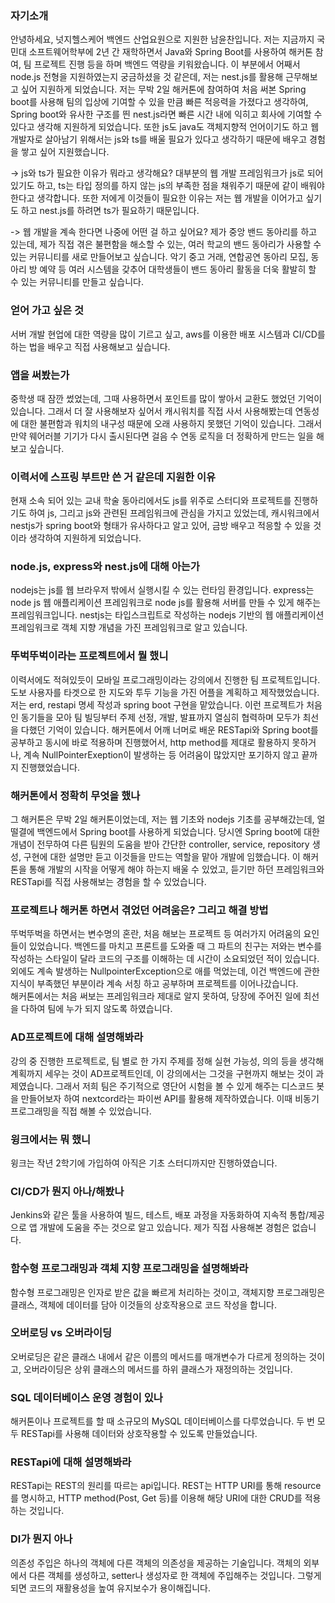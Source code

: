 ### 자기소개
안녕하세요, 넛지헬스케어 백엔드 산업요원으로 지원한 남윤찬입니다. 저는 지금까지 국민대 소프트웨어학부에 2년 간 재학하면서 Java와 Spring Boot를 사용하여 해커톤 참여, 팀 프로젝트 진행 등을 하며 백엔드 역량을 키워왔습니다. 이 부분에서 어째서 node.js 전형을 지원하였는지 궁금하셨을 것 같은데, 저는 nest.js를 활용해 근무해보고 싶어 지원하게 되었습니다. 저는 무박 2일 해커톤에 참여하여 처음 써본 Spring boot를 사용해 팀의 입상에 기여할 수 있을 만큼 빠른 적응력을 가졌다고 생각하여, Spring boot와 유사한 구조를 띈 nest.js라면 빠른 시간 내에 익히고 회사에 기여할 수 있다고 생각해 지원하게 되었습니다. 또한 js도 java도 객체지향적 언어이기도 하고 웹 개발자로 살아남기 위해서는 js와 ts를 배울 필요가 있다고 생각하기 때문에 배우고 경험을 쌓고 싶어 지원했습니다.

-> js와 ts가 필요한 이유가 뭐라고 생각해요?
	대부분의 웹 개발 프레임워크가 js로 되어있기도 하고, ts는 타입 정의를 하지 않는 js의 부족한 점을 채워주기 때문에 같이 배워야 한다고 생각합니다. 또한 저에게 이것들이 필요한 이유는 저는 웹 개발을 이어가고 싶기도 하고 nest.js를 하려면 ts가 필요하기 때문입니다.
 
-> 웹 개발을 계속 한다면 나중에 어떤 걸 하고 싶어요?
	제가 중앙 밴드 동아리를 하고 있는데, 제가 직접 겪은 불편함을 해소할 수 있는, 여러 학교의 밴드 동아리가 사용할 수 있는 커뮤니티를 새로 만들어보고 싶습니다. 악기 중고 거래, 연합공연 동아리 모집, 동아리 방 예약 등 여러 시스템을 갖추어 대학생들이 밴드 동아리 활동을 더욱 활발히 할 수 있는 커뮤니티를 만들고 싶습니다.
### 얻어 가고 싶은 것
서버 개발 현업에 대한 역량을 많이 기르고 싶고, aws를 이용한 배포 시스템과 CI/CD를 하는 법을 배우고 직접 사용해보고 싶습니다.
### 앱을 써봤는가
중학생 때 잠깐 썼었는데, 그때 사용하면서 포인트를 많이 쌓아서 교환도 했었던 기억이 있습니다. 그래서 더 잘 사용해보자 싶어서 캐시워치를 직접 사서 사용해봤는데 연동성에 대한 불편함과 워치의 내구성 때문에 오래 사용하지 못했던 기억이 있습니다. 그래서 만약 웨어러블 기기가 다시 출시된다면 걸음 수 연동 로직을 더 정확하게 만드는 일을 해보고 싶습니다.
### 이력서에 스프링 부트만 쓴 거 같은데 지원한 이유
현재 소속 되어 있는 교내 학술 동아리에서도 js를 위주로 스터디와 프로젝트를 진행하기도 하여 js, 그리고 js와 관련된 프레임워크에 관심을 가지고 있었는데, 캐시워크에서 nestjs가 spring boot와 형태가 유사하다고 알고 있어, 금방 배우고 적응할 수 있을 것이라 생각하여 지원하게 되었습니다.
### node.js, express와 nest.js에 대해 아는가
nodejs는 js를 웹 브라우저 밖에서 실행시킬 수 있는 런타임 환경입니다. express는 node js 웹 애플리케이션 프레임워크로 node js를 활용해 서버를 만들 수 있게 해주는 프레임워크입니다. nestjs는 타입스크립트로 작성하는 nodejs 기반의 웹 애플리케이션 프레임워크로 객체 지향 개념을 가진 프레임워크로 알고 있습니다.
### 뚜벅뚜벅이라는 프로젝트에서 뭘 했니
이력서에도 적혀있듯이 모바일 프로그래밍이라는 강의에서 진행한 팀 프로젝트입니다. 도보 사용자를 타겟으로 한 지도와 투두 기능을 가진 어플을 계획하고 제작했었습니다. 저는 erd, restapi 명세 작성과 spring boot 구현을 맡았습니다. 이런 프로젝트가 처음인 동기들을 모아 팀 빌딩부터 주제 선정, 개발, 발표까지 열심히 협력하며 모두가 최선을 다했던 기억이 있습니다. 해커톤에서 어깨 너머로 배운 RESTapi와 Spring boot를 공부하고 동시에 바로 적용하며 진행했어서, http method를 제대로 활용하지 못하거나, 계속 NullPointerExeption이 발생하는 등 어려움이 많았지만 포기하지 않고 끝까지 진행했었습니다.
### 해커톤에서 정확히 무엇을 했나
그 해커톤은 무박 2일 해커톤이었는데, 저는 웹 기초와 nodejs 기초를 공부해갔는데, 얼떨결에 백엔드에서 Spring boot를 사용하게 되었습니다. 당시엔 Spring boot에 대한 개념이 전무하여 다른 팀원의 도움을 받아 간단한 controller, service, repository 생성, 구현에 대한 설명만 듣고 이것들을 만드는 역할을 맡아 개발에 임했습니다. 이 해커톤을 통해 개발의 시작을 어떻게 해야 하는지 배울 수 있었고, 듣기만 하던 프레임워크와 RESTapi를 직접 사용해보는 경험을 할 수 있었습니다.
### 프로젝트나 해커톤 하면서 겪었던 어려움은? 그리고 해결 방법
뚜벅뚜벅을 하면서는 변수명의 혼란, 처음 해보는 프로젝트 등 여러가지 어려움의 요인들이 있었습니다. 백엔드를 마치고 프론트를 도와줄 때 그 파트의 친구는 저와는 변수를 작성하는 스타일이 달라 코드의 구조를 이해하는 데 시간이 소요되었던 적이 있습니다. 외에도 계속 발생하는 NullpointerException으로 애를 먹었는데, 이건 백엔드에 관한 지식이 부족했던 부분이라 계속 서칭 하고 공부하며 프로젝트를 이어나갔습니다.  
해커톤에서는 처음 써보는 프레임워크라 제대로 알지 못하여, 당장에 주어진 일에 최선을 다하여 팀에 누가 되지 않도록 하였습니다.
### AD프로젝트에 대해 설명해봐라
강의 중 진행한 프로젝트로, 팀 별로 한 가지 주제를 정해 실현 가능성, 의의 등을 생각해 계획까지 세우는 것이 AD프로젝트인데, 이 강의에서는 그것을 구현까지 해보는 것이 과제였습니다. 그래서 저희 팀은 주기적으로 영단어 시험을 볼 수 있게 해주는 디스코드 봇을 만들어보자 하여 nextcord라는 파이썬 API를 활용해 제작하였습니다. 이때 비동기 프로그래밍을 직접 해볼 수 있었습니다.
### 윙크에서는 뭐 했니
윙크는 작년 2학기에 가입하여 아직은 기초 스터디까지만 진행하였습니다.
### CI/CD가 뭔지 아나/해봤나
Jenkins와 같은 툴을 사용하여 빌드, 테스트, 배포 과정을 자동화하여 지속적 통합/제공으로 앱 개발에 도움을 주는 것으로 알고 있습니다. 제가 직접 사용해본 경험은 없습니다.
### 함수형 프로그래밍과 객체 지향 프로그래밍을 설명해봐라
함수형 프로그래밍은 인자로 받은 값을 빠르게 처리하는 것이고, 객체지향 프로그래밍은 클래스, 객체에 데이터를 담아 이것들의 상호작용으로 코드 작성을 합니다.
### 오버로딩 vs 오버라이딩
오버로딩은 같은 클래스 내에서 같은 이름의 메서드를 매개변수가 다르게 정의하는 것이고, 오버라이딩은 상위 클래스의 메서드를 하위 클래스가 재정의하는 것입니다.
### SQL 데이터베이스 운영 경험이 있나
해커톤이나 프로젝트를 할 때 소규모의 MySQL 데이터베이스를 다루었습니다. 두 번 모두 RESTapi를 사용해 데이터와 상호작용할 수 있도록 만들었습니다.
### RESTapi에 대해 설명해봐라
RESTapi는 REST의 원리를 따르는 api입니다. REST는 HTTP URI를 통해 resource를 명시하고, HTTP method(Post, Get 등)를 이용해 해당 URI에 대한 CRUD를 적용하는 것입니다.
### DI가 뭔지 아나
의존성 주입은 하나의 객체에 다른 객체의 의존성을 제공하는 기술입니다. 객체의 외부에서 다른 객체를 생성하고, setter나 생성자로 한 객체에 주입해주는 것입니다. 그렇게 되면 코드의 재활용성을 높여 유지보수가 용이해집니다.
